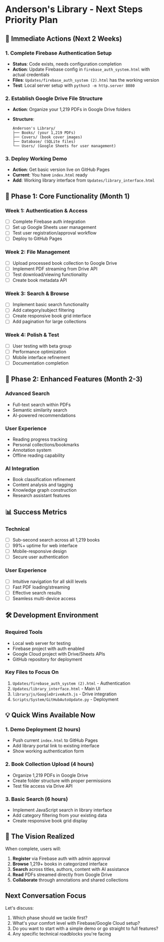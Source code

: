 # Anderson's Library - Next Steps Priority Plan

## 🚨 Immediate Actions (Next 2 Weeks)

### 1. Complete Firebase Authentication Setup

- **Status**: Code exists, needs configuration completion
- **Action**: Update Firebase config in `firebase_auth_system.html` with actual credentials
- **Files**: `Updates/firebase_auth_system (2).html` has the working version
- **Test**: Local server setup with `python3 -m http.server 8080`

### 2. Establish Google Drive File Structure

- **Action**: Organize your 1,219 PDFs in Google Drive folders

- **Structure**:
  
  ```
  Anderson's Library/
  ├── Books/ (your 1,219 PDFs)
  ├── Covers/ (book cover images) 
  ├── Database/ (SQLite files)
  └── Users/ (Google Sheets for user management)
  ```

### 3. Deploy Working Demo

- **Action**: Get basic version live on GitHub Pages
- **Current**: You have `index.html` ready
- **Add**: Working library interface from `Updates/library_interface.html`

## 🎯 Phase 1: Core Functionality (Month 1)

### Week 1: Authentication & Access

- [ ] Complete Firebase auth integration
- [ ] Set up Google Sheets user management
- [ ] Test user registration/approval workflow
- [ ] Deploy to GitHub Pages

### Week 2: File Management

- [ ] Upload processed book collection to Google Drive
- [ ] Implement PDF streaming from Drive API
- [ ] Test download/viewing functionality
- [ ] Create book metadata API

### Week 3: Search & Browse

- [ ] Implement basic search functionality
- [ ] Add category/subject filtering
- [ ] Create responsive book grid interface
- [ ] Add pagination for large collections

### Week 4: Polish & Test

- [ ] User testing with beta group
- [ ] Performance optimization
- [ ] Mobile interface refinement
- [ ] Documentation completion

## 🚀 Phase 2: Enhanced Features (Month 2-3)

### Advanced Search

- Full-text search within PDFs
- Semantic similarity search
- AI-powered recommendations

### User Experience

- Reading progress tracking
- Personal collections/bookmarks
- Annotation system
- Offline reading capability

### AI Integration

- Book classification refinement
- Content analysis and tagging
- Knowledge graph construction
- Research assistant features

## 📊 Success Metrics

### Technical

- [ ] Sub-second search across all 1,219 books
- [ ] 99%+ uptime for web interface
- [ ] Mobile-responsive design
- [ ] Secure user authentication

### User Experience

- [ ] Intuitive navigation for all skill levels
- [ ] Fast PDF loading/streaming
- [ ] Effective search results
- [ ] Seamless multi-device access

## 🛠️ Development Environment

### Required Tools

- Local web server for testing
- Firebase project with auth enabled
- Google Cloud project with Drive/Sheets APIs
- GitHub repository for deployment

### Key Files to Focus On

1. `Updates/firebase_auth_system (2).html` - Authentication
2. `Updates/library_interface.html` - Main UI
3. `library/js/GoogleDriveAuth.js` - Drive integration
4. `Scripts/System/GitHubAutoUpdate.py` - Deployment

## 💡 Quick Wins Available Now

### 1. Demo Deployment (2 hours)

- Push current `index.html` to GitHub Pages
- Add library portal link to existing interface
- Show working authentication form

### 2. Book Collection Upload (4 hours)

- Organize 1,219 PDFs in Google Drive
- Create folder structure with proper permissions
- Test file access via Drive API

### 3. Basic Search (6 hours)

- Implement JavaScript search in library interface  
- Add category filtering from your existing data
- Create responsive book grid display

## 🎯 The Vision Realized

When complete, users will:

1. **Register** via Firebase auth with admin approval
2. **Browse** 1,219+ books in categorized interface
3. **Search** across titles, authors, content with AI assistance
4. **Read** PDFs streamed directly from Google Drive
5. **Collaborate** through annotations and shared collections

## Next Conversation Focus

Let's discuss:

1. Which phase should we tackle first?
2. What's your comfort level with Firebase/Google Cloud setup?
3. Do you want to start with a simple demo or go straight to full features?
4. Any specific technical roadblocks you're facing
